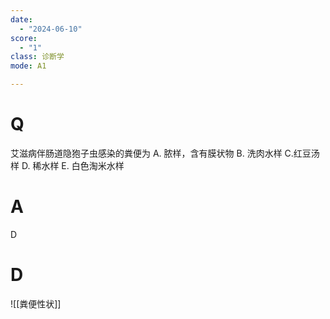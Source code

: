 ```yaml
---
date:
  - "2024-06-10"
score:
  - "1"
class: 诊断学
mode: A1

---
```



# Q
艾滋病伴肠道隐狍子虫感染的粪便为
A. 脓样，含有膜状物 
B. 洗肉水样 
C.红豆汤样
D. 稀水样 
E. 白色淘米水样

# A

D


# D
![[粪便性状]]